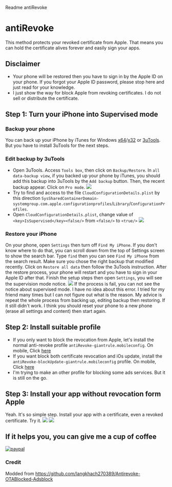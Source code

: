 Readme antiRevoke
# antiRevoke
This method protects your revoked certificate from Apple. That means you can hold the certificate alives forever and easily sign your apps.
## Disclaimer
* Your phone will be restored then you have to sign in by the Apple ID on your phone. If you forgot your Apple ID password, please stop here and just read for your knowledge.
*  I just show the way for block Apple from revoking certificates. I do not sell or distribute the certificate.
## Step 1: Turn your iPhone into Supervised mode
### Backup your phone
You can back up your iPhone by iTunes for Windows [x64](https://www.apple.com/itunes/download/win64/)/[x32](https://www.apple.com/itunes/download/win32/) or [3uTools](http://www.3u.com/). But you have to install 3uTools for the next steps.
### Edit backup by 3uTools
* Open 3uTools. Access `Tools box`, then click on `Backup/Restore`. In `all data-backup view`, if you backed up your phone by iTunes, you should add this backup into 3uTools by the `Add backup` button. Then, the recent backup appear. Click on `Pro mode`.
![](https://i.imgur.com/crj3blx.jpg)
* Try to find and access to the file `CloudConfigurationDetails.plist` by this direction `SysSharedContainerDomain-systemgroup.com.apple.configurationprofiles`/`Library`/`ConfigurationProfiles`.
* Open `CloudConfigurationDetails.plist`, change value of `<key>IsSupervised</key><false/>` from `<false/>` to `<true/>`
![](https://i.imgur.com/oLl60O9.png)
### Restore your iPhone
On your phone, open `Settings` then turn off `Find My iPhone`. If you don't know where to do that, you can scroll down from the top of Settings screen to show the search bar. Type `find` then you can see `Find My iPhone` from the search result.
Make sure you chose the right backup that modified recently. Click on `Restore all data` then follow the 3uTools instruction.
After the restore process, your phone will restart and you have to sign in your Apple ID after that. Finish the setup steps then open `Settings`, you will see the supervision mode notice.
![](https://i.imgur.com/XbqT3fp.png)
If the process is fail, you can not see the notice about supervised mode. I have no idea about this error. I tried for my friend many times but I can not figure out what is the reason. My advice is repeat the whole process from backing up, editing backup then restoring. If it still didn't work. I think you should reset your phone to a new phone (erase all settings and content) then start again.

## Step 2: Install suitable profile
* If you only want to block the revocation from Apple, let's install the normal anti-revoke profile `antiRevoke-giantrule.mobileconfig`. On mobile, Click [here](https://raw.githubusercontent.com/giantrule/antiRevoke/master/antiRevoke-giantrule.mobileconfig)
* If you want block both certificate revocation and iOs update, install the `antiRevoke-blockUpdate-giantrule.mobileconfig` profile. On mobile, Click [here](https://raw.githubusercontent.com/giantrule/antiRevoke/master/antiRevoke-blockUpdate-giantrule.mobileconfig)
* I'm trying to make an other profile for blocking some ads services. But it is still on the go.
## Step 3: Install your app without revocation form Apple
Yeah. It's so simple step. Install your app with a certificate, even a revoked certificate. Try it.
![](https://i.imgur.com/EAjdSvK.png) ![](https://i.imgur.com/sefYq5e.png)
## If it helps you, you can give me a cup of coffee
[![paypal](https://www.paypalobjects.com/en_US/i/btn/btn_donateCC_LG.gif)](ltn119412@gmail.com)

### Credit
Modded from https://github.com/langkhach270389/Antirevoke-OTABlocked-Adsblock
